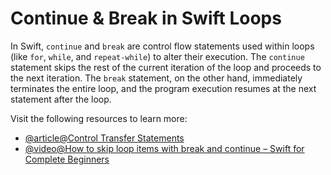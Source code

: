 # Continue & Break in Swift Loops

In Swift, `continue` and `break` are control flow statements used within loops (like `for`, `while`, and `repeat-while`) to alter their execution. The `continue` statement skips the rest of the current iteration of the loop and proceeds to the next iteration. The `break` statement, on the other hand, immediately terminates the entire loop, and the program execution resumes at the next statement after the loop.

Visit the following resources to learn more:

- [@article@Control Transfer Statements](https://docs.swift.org/swift-book/documentation/the-swift-programming-language/controlflow/#Control-Transfer-Statements)
- [@video@How to skip loop items with break and continue – Swift for Complete Beginners](https://www.youtube.com/watch?v=z_kR4cP23c4)